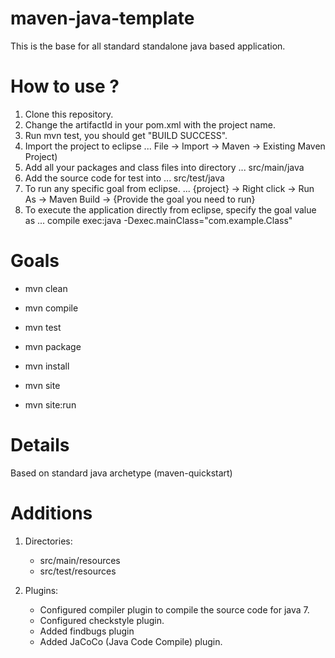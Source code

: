 maven-java-template
===================

This is the base for all standard standalone java based application.

How to use ?
=====================

1. Clone this repository.
2. Change the artifactId in your pom.xml with the project name.
3. Run mvn test, you should get "BUILD SUCCESS".
4. Import the project to eclipse 
... File -> Import -> Maven -> Existing Maven Project)
5. Add all your packages and class files into directory 
...    src/main/java
6. Add the source code for test into 
...    src/test/java
7. To run any specific goal from eclipse. 
...    {project} -> Right click -> Run As -> Maven Build -> {Provide the goal you need to run}
8. To execute the application directly from eclipse, specify the goal value as
...    compile exec:java -Dexec.mainClass="com.example.Class"


Goals
=========
* mvn clean

* mvn compile
* mvn test
* mvn package
* mvn install

* mvn site
* mvn site:run


Details
=========
Based on standard java archetype (maven-quickstart)


Additions
==========
1. Directories:
    * src/main/resources
    * src/test/resources
    
2. Plugins:
    * Configured compiler plugin to compile the source code for java 7.
    * Configured checkstyle plugin.
    * Added findbugs plugin
    * Added JaCoCo (Java Code Compile) plugin.
